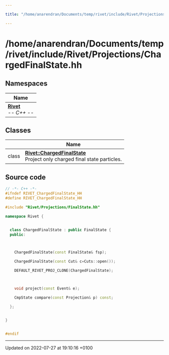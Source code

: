 ```yaml
---

title: "/home/anarendran/Documents/temp/rivet/include/Rivet/Projections/ChargedFinalState.hh"

---
```


# /home/anarendran/Documents/temp/rivet/include/Rivet/Projections/ChargedFinalState.hh



## Namespaces

| Name           |
| -------------- |
| **[Rivet](http://example.org/namespaces/namespacerivet/)** <br>-*- C++ -*-  |

## Classes

|                | Name           |
| -------------- | -------------- |
| class | **[Rivet::ChargedFinalState](http://example.org/classes/classrivet_1_1chargedfinalstate/)** <br>Project only charged final state particles.  |




## Source code

```cpp
// -*- C++ -*-
#ifndef RIVET_ChargedFinalState_HH
#define RIVET_ChargedFinalState_HH

#include "Rivet/Projections/FinalState.hh"

namespace Rivet {


  class ChargedFinalState : public FinalState {
  public:



    ChargedFinalState(const FinalState& fsp);

    ChargedFinalState(const Cut& c=Cuts::open());

    DEFAULT_RIVET_PROJ_CLONE(ChargedFinalState);



    void project(const Event& e);

    CmpState compare(const Projection& p) const;

  };


}


#endif
```


-------------------------------

Updated on 2022-07-27 at 19:10:16 +0100
